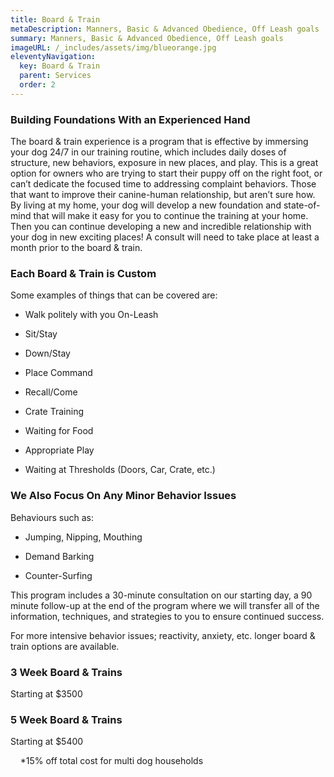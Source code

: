 ```yaml
---
title: Board & Train
metaDescription: Manners, Basic & Advanced Obedience, Off Leash goals
summary: Manners, Basic & Advanced Obedience, Off Leash goals
imageURL: /_includes/assets/img/blueorange.jpg
eleventyNavigation:
  key: Board & Train
  parent: Services
  order: 2
---
```

### Building Foundations With an Experienced Hand 
The board &amp; train experience is a program that is effective by immersing your dog 24/7 in our training routine, which includes daily doses of structure, new behaviors, exposure in new places, and play. This is a great option for owners who are trying to start their puppy off on the right foot, or can’t dedicate the focused time to addressing complaint behaviors. Those that want to improve their canine-human relationship, but aren’t sure how. By living at my home, your dog will develop a new foundation and state-of-mind that will make it easy for you to continue the training at your home. Then you can continue developing a new and incredible relationship with your dog in new exciting places! A consult will need to take place at least a month prior to the board &amp; train.


### Each Board &amp; Train is Custom
Some examples of things that can be covered are: 

- Walk politely with you On-Leash

- Sit/Stay

- Down/Stay

- Place Command

- Recall/Come

- Crate Training

- Waiting for Food

- Appropriate Play

- Waiting at Thresholds (Doors, Car, Crate, etc.)


### We Also Focus On Any Minor Behavior Issues
Behaviours such as:

- Jumping, Nipping, Mouthing

- Demand Barking 

- Counter-Surfing

This program includes a 30-minute consultation on our starting day, a 90 minute follow-up at the end of the program where we will transfer all of the information, techniques, and strategies to you to ensure continued success. 

For more intensive behavior issues; reactivity, anxiety, etc. longer board &amp; train options are available.

### 3 Week Board &amp; Trains
Starting at $3500

### 5 Week Board &amp; Trains
Starting at $5400

&nbsp;
&nbsp;
*15% off total cost for multi dog households



